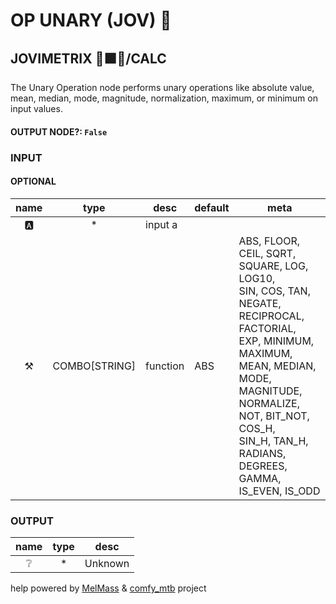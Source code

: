 # OP UNARY (JOV) 🎲

## JOVIMETRIX 🔺🟩🔵/CALC

The Unary Operation node performs unary operations like absolute value, mean, median, mode, magnitude, normalization, maximum, or minimum on input values.

#### OUTPUT NODE?: `False`

### INPUT

#### OPTIONAL

name|type|desc|default|meta
:---:|:---:|---|---|---
🅰️|*|input a||
⚒️|COMBO[STRING]|function|ABS|ABS, FLOOR, CEIL, SQRT, SQUARE, LOG, LOG10,<br>SIN, COS, TAN, NEGATE, RECIPROCAL, FACTORIAL,<br>EXP, MINIMUM, MAXIMUM, MEAN, MEDIAN, MODE,<br>MAGNITUDE, NORMALIZE, NOT, BIT_NOT, COS_H,<br>SIN_H, TAN_H, RADIANS, DEGREES, GAMMA,<br>IS_EVEN, IS_ODD

### OUTPUT

name|type|desc
:---:|:---:|---
❔|*|Unknown

help powered by [MelMass](https://github.com/melMass) & [comfy_mtb](https://github.com/melMass/comfy_mtb) project